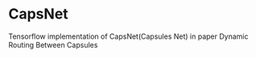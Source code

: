 # CapsNet
Tensorflow implementation of CapsNet(Capsules Net) in paper Dynamic Routing Between Capsules
